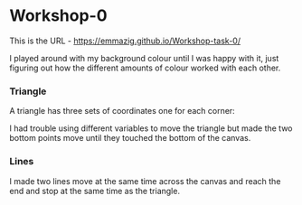 # Workshop-0 

This is the URL - https://emmazig.github.io/Workshop-task-0/

I played around with my background colour until I was happy with it, just figuring out how the different amounts of colour worked with each other. 

### Triangle
A triangle has three sets of coordinates one for each corner:

I had trouble using different variables to move the triangle but made the two bottom points move until they touched the bottom of the canvas.

### Lines
I made two lines move at the same time across the canvas and reach the end and stop at the same time as the triangle.

